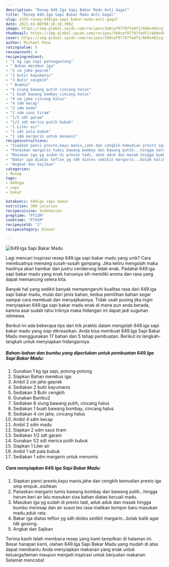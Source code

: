 ```yaml
---
description: "Resep 649.Iga Sapi Bakar Madu Anti Gagal"
title: "Resep 649.Iga Sapi Bakar Madu Anti Gagal"
slug: 4335-resep-649iga-sapi-bakar-madu-anti-gagal
date: 2021-03-06T08:16:18.396Z
image: https://img-global.cpcdn.com/recipes/3b0cef97797fedf2/680x482cq70/649iga-sapi-bakar-madu-foto-resep-utama.jpg
thumbnail: https://img-global.cpcdn.com/recipes/3b0cef97797fedf2/680x482cq70/649iga-sapi-bakar-madu-foto-resep-utama.jpg
cover: https://img-global.cpcdn.com/recipes/3b0cef97797fedf2/680x482cq70/649iga-sapi-bakar-madu-foto-resep-utama.jpg
author: Michael Pena
ratingvalue: 5
reviewcount: 4
recipeingredient:
- "1 kg iga sapi potongpotong"
- " Bahan merebus iga"
- "2 cm jahe geprek"
- "2 butir kayumanis"
- "3 Butir cengkih"
- " Bumbu2"
- "6 siung bawang putih cincang halus"
- "1 buah bawang bombay cincang halus"
- "4 cm jahe cincang halus"
- "4 sdm kecap"
- "2 sdm madu"
- "2 sdm saus tiram"
- "1/2 sdt garam"
- "1/2 sdt merica putih bubuk"
- "1 Liter air"
- "1 sdt pala bubuk"
- "1 sdm margarin untuk menumis"
recipeinstructions:
- "Siapkan panci presto,kayu manis,jahe dan cengkih kemudian presto iga smp empuk..sisihkan"
- "Panaskan margarin tumis bawang bombay dan bawang putih...hingga harum.beri air lalu masukan sisa bahan diatas kecuali madu."
- "Masukan iga yg sudah di presto tadi, aduk aduk dan masak hingga bumbu meresap dan air susut.tes rasa matikan kompor baru masukan madu,aduk rata."
- "Bakar iga diatas teflon yg sdh dioles sedikit margarin...bolak balik agar tdk gosong."
- "Angkat dan Sajikan"
categories:
- Resep
tags:
- 649iga
- sapi
- bakar

katakunci: 649iga sapi bakar 
nutrition: 300 calories
recipecuisine: Indonesian
preptime: "PT13M"
cooktime: "PT41M"
recipeyield: "2"
recipecategory: Dinner

---
```



![649.Iga Sapi Bakar Madu](https://img-global.cpcdn.com/recipes/3b0cef97797fedf2/680x482cq70/649iga-sapi-bakar-madu-foto-resep-utama.jpg)

Lagi mencari inspirasi resep 649.iga sapi bakar madu yang unik? Cara membuatnya memang susah-susah gampang. Jika keliru mengolah maka hasilnya akan hambar dan justru cenderung tidak enak. Padahal 649.iga sapi bakar madu yang enak harusnya sih memiliki aroma dan rasa yang dapat memancing selera kita.



Banyak hal yang sedikit banyak mempengaruhi kualitas rasa dari 649.iga sapi bakar madu, mulai dari jenis bahan, kedua pemilihan bahan segar sampai cara membuat dan menyajikannya. Tidak usah pusing jika ingin menyiapkan 649.iga sapi bakar madu enak di mana pun anda berada, karena asal sudah tahu triknya maka hidangan ini dapat jadi suguhan istimewa.


Berikut ini ada beberapa tips dan trik praktis dalam mengolah 649.iga sapi bakar madu yang siap dikreasikan. Anda bisa membuat 649.Iga Sapi Bakar Madu menggunakan 17 bahan dan 5 tahap pembuatan. Berikut ini langkah-langkah untuk menyiapkan hidangannya.

<!--inarticleads1-->

##### Bahan-bahan dan bumbu yang diperlukan untuk pembuatan 649.Iga Sapi Bakar Madu:

1. Gunakan 1 kg iga sapi, potong-potong
1. Siapkan  Bahan merebus iga:
1. Ambil 2 cm jahe geprek
1. Sediakan 2 butir kayumanis
1. Sediakan 3 Butir cengkih
1. Gunakan  Bumbu2
1. Sediakan 6 siung bawang putih, cincang halus
1. Sediakan 1 buah bawang bombay, cincang halus
1. Sediakan 4 cm jahe, cincang halus
1. Ambil 4 sdm kecap
1. Ambil 2 sdm madu
1. Siapkan 2 sdm saus tiram
1. Sediakan 1/2 sdt garam
1. Gunakan 1/2 sdt merica putih bubuk
1. Siapkan 1 Liter air
1. Ambil 1 sdt pala bubuk
1. Sediakan 1 sdm margarin untuk menumis




<!--inarticleads2-->

##### Cara menyiapkan 649.Iga Sapi Bakar Madu:

1. Siapkan panci presto,kayu manis,jahe dan cengkih kemudian presto iga smp empuk..sisihkan
1. Panaskan margarin tumis bawang bombay dan bawang putih...hingga harum.beri air lalu masukan sisa bahan diatas kecuali madu.
1. Masukan iga yg sudah di presto tadi, aduk aduk dan masak hingga bumbu meresap dan air susut.tes rasa matikan kompor baru masukan madu,aduk rata.
1. Bakar iga diatas teflon yg sdh dioles sedikit margarin...bolak balik agar tdk gosong.
1. Angkat dan Sajikan




Terima kasih telah membaca resep yang kami tampilkan di halaman ini. Besar harapan kami, olahan 649.Iga Sapi Bakar Madu yang mudah di atas dapat membantu Anda menyiapkan makanan yang enak untuk keluarga/teman maupun menjadi inspirasi untuk berjualan makanan. Selamat mencoba!
